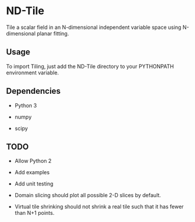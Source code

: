 # ND-Tile

Tile a scalar field in an N-dimensional independent variable space using N-dimensional planar fitting.

## Usage

To import Tiling, just add the ND-Tile directory to your PYTHONPATH environment variable.

## Dependencies

* Python 3

* numpy

* scipy

## TODO

* Allow Python 2

* Add examples

* Add unit testing

* Domain slicing should plot all possible 2-D slices by default.

* Virtual tile shrinking should not shrink a real tile such that it has fewer than N+1 points.